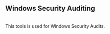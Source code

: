 # <title>Project Name: py_win_sec_auditor</title>
<h2>Windows Security Auditing</h2>
<br>
This tools is used for Windows Security Audits.
